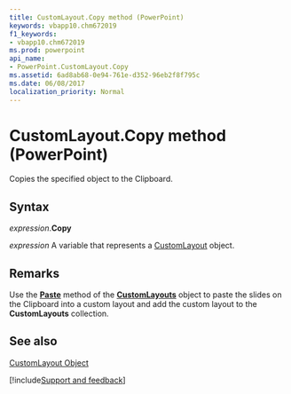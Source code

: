 ```yaml
---
title: CustomLayout.Copy method (PowerPoint)
keywords: vbapp10.chm672019
f1_keywords:
- vbapp10.chm672019
ms.prod: powerpoint
api_name:
- PowerPoint.CustomLayout.Copy
ms.assetid: 6ad8ab68-0e94-761e-d352-96eb2f8f795c
ms.date: 06/08/2017
localization_priority: Normal
---
```



# CustomLayout.Copy method (PowerPoint)

Copies the specified object to the Clipboard.


## Syntax

_expression_.**Copy**

_expression_ A variable that represents a [CustomLayout](PowerPoint.CustomLayout.md) object.


## Remarks

Use the  **[Paste](PowerPoint.CustomLayouts.Paste.md)** method of the **[CustomLayouts](PowerPoint.CustomLayouts.md)** object to paste the slides on the Clipboard into a custom layout and add the custom layout to the **CustomLayouts** collection.


## See also


[CustomLayout Object](PowerPoint.CustomLayout.md)

[!include[Support and feedback](~/includes/feedback-boilerplate.md)]